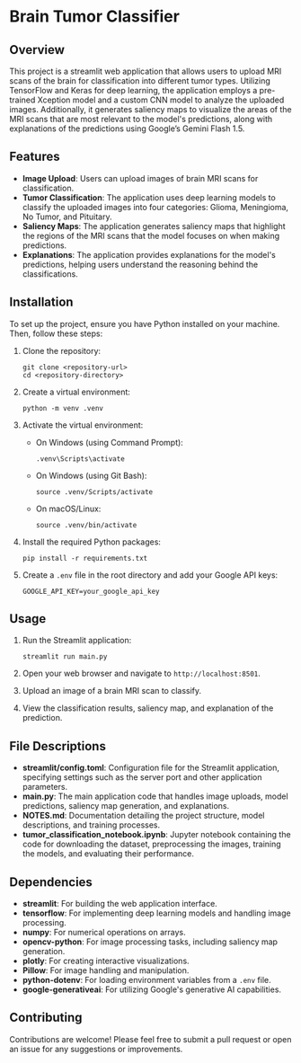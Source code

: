 # Brain Tumor Classifier

## Overview

This project is a streamlit web application that allows users to upload MRI scans of the brain for classification into different tumor types. Utilizing TensorFlow and Keras for deep learning, the application employs a pre-trained Xception model and a custom CNN model to analyze the uploaded images. Additionally, it generates saliency maps to visualize the areas of the MRI scans that are most relevant to the model's predictions, along with explanations of the predictions using Google’s Gemini Flash 1.5.

## Features

- **Image Upload**: Users can upload images of brain MRI scans for classification.
- **Tumor Classification**: The application uses deep learning models to classify the uploaded images into four categories: Glioma, Meningioma, No Tumor, and Pituitary.
- **Saliency Maps**: The application generates saliency maps that highlight the regions of the MRI scans that the model focuses on when making predictions.
- **Explanations**: The application provides explanations for the model's predictions, helping users understand the reasoning behind the classifications.

## Installation

To set up the project, ensure you have Python installed on your machine. Then, follow these steps:

1. Clone the repository:

   ```
   git clone <repository-url>
   cd <repository-directory>
   ```

2. Create a virtual environment:

   ```
   python -m venv .venv
   ```

3. Activate the virtual environment:

   - On Windows (using Command Prompt):
     ```
     .venv\Scripts\activate
     ```
   - On Windows (using Git Bash):
     ```
     source .venv/Scripts/activate
     ```
   - On macOS/Linux:
     ```
     source .venv/bin/activate
     ```

4. Install the required Python packages:

   ```
   pip install -r requirements.txt
   ```

5. Create a `.env` file in the root directory and add your Google API keys:

   ```
   GOOGLE_API_KEY=your_google_api_key
   ```

## Usage

1. Run the Streamlit application:

   ```
   streamlit run main.py
   ```

2. Open your web browser and navigate to `http://localhost:8501`.

3. Upload an image of a brain MRI scan to classify.

4. View the classification results, saliency map, and explanation of the prediction.

## File Descriptions

- **streamlit/config.toml**: Configuration file for the Streamlit application, specifying settings such as the server port and other application parameters.
- **main.py**: The main application code that handles image uploads, model predictions, saliency map generation, and explanations.
- **NOTES.md**: Documentation detailing the project structure, model descriptions, and training processes.
- **tumor_classification_notebook.ipynb**: Jupyter notebook containing the code for downloading the dataset, preprocessing the images, training the models, and evaluating their performance.

## Dependencies

- **streamlit**: For building the web application interface.
- **tensorflow**: For implementing deep learning models and handling image processing.
- **numpy**: For numerical operations on arrays.
- **opencv-python**: For image processing tasks, including saliency map generation.
- **plotly**: For creating interactive visualizations.
- **Pillow**: For image handling and manipulation.
- **python-dotenv**: For loading environment variables from a `.env` file.
- **google-generativeai**: For utilizing Google's generative AI capabilities.

## Contributing

Contributions are welcome! Please feel free to submit a pull request or open an issue for any suggestions or improvements.
